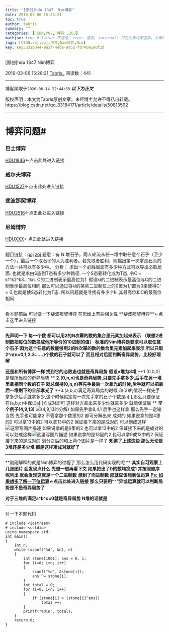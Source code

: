 ```yaml
---
title: "[原创]hdu 1847  Nim博弈"
date: 2016-03-06 15:28:21
toc: true
author: tabris
summary: ""
categories: [CSDN,POJ, 博弈 ,ZOJ]
mathjax: true # false: 不渲染, true: 渲染, internal: 只在文章内部渲染，文章列表中不渲染
tags: [CSDN,zoj,poj,博弈,Nim博弈,Nim]
key: key5331b044-9a1f-4ebe-a952-fd740a1e0f2d
---
```


[原创]hdu 1847  Nim博弈

2016-03-06 15:28:21  [Tabris_](https://me.csdn.net/qq_33184171) 阅读数：441

---

博客爬取于`2020-06-14 22:44:58`
***以下为正文***

版权声明：本文为Tabris原创文章，未经博主允许不得私自转载。
https://blog.csdn.net/qq_33184171/article/details/50813592

<!-- more -->

---


# 博弈问题#

### 巴士博弈
[HDU1846](http://blog.csdn.net/qq_33184171/article/details/50790076)<-点击此处进入链接
### 威尔夫博弈
[HDU1527](http://blog.csdn.net/qq_33184171/article/details/50790140)<-点击此处进入链接
### 斐波那契博弈
[HDU2516](http://acm.hdu.edu.cn/showproblem.php?pid=2516)<-点击此处进入链接
### 尼姆博弈
 [HDUXXX](http://blog.csdn.net/qq_33184171/article/details/50813592)<-点击此处进入链接
 
--------------

题目链接：[poj](http://poj.org/problem?id=2975)  [zoj](http://acm.zju.edu.cn/onlinejudge/showProblem.do?problemCode=3067)
题意：有 N 堆石子，两人轮流从任一堆中取任意个石子（至少一个），最后一个取石子的人为胜利者。若先取者胜利，则输出第一次拿走石头的方法一共可以有多少种。
分析：
求出一个必胜局面有多少种方式可以导出必败局面.
也就是求由S态到T态有多少种路径.
一个S态要转化成为T态,
令C = k1^k2^k3...^kn.
C的二进制表示最高位为1.
假设ki的二进制表示最高位与C的二进制表示最高位相同,那么可以通过将ki的某些二进制位上的0置为1,1置为0来使得C' = 0,也就是使S态转化为T态.
所以问题就是寻找有多少个ki,其最高位和C的最高位相同.

--------------
看本题前后 可以做一下斐波那契博弈  在思维上有些相关性 
**[斐波那契博弈**](http://blog.csdn.net/qq_33184171/article/details/50813093)<-点击这里进入链接

------------------------------
**先声明一下 每一个数 都可以用2的N次幂的数的集合里元素加起来表示 （联想2进制数把每位的数换成他所等价的10进制的值）**
**标准的Nim博弈是要求可以取任意个石子 因为这个任意的数能够用2的N次幂的数的集合里元素加起来表示 所以只取2^n(n=0,1,2.3……)个数的石子就可以了**
**而且相对后面判断奇异局势，比较好理解**

**还是和所有博弈一样 找到它的必败态也就是奇异局势**
**假设n堆为3堆**
**1.(0,0,0)是理所当然的奇异局势 **
**2.(0,n,n)也是奇异局势,只要先手拿多少,后手在另一堆里拿相同个数的石子 就总保持(0,n,n)等先手最后一次拿光的时候,后手就可以把最后一堆剩下的全部拿光了**
**3.(a,b,c)满足奇异局势的时候,和(2)的情况一样先手拿多少后手就拿多少,这个时候假定每一次先手拿的石子个数是a[i],那么只要保证在(a,b,c)中保证a[i]均成对即可 这样对方拿出来多少你就拿多少 就能保证赢  **
**举个例子(4,9,13)**
![(4,9,13的分解)](http://img.blog.csdn.net/20160306144936313)
如果先手拿8,4,1 后手也这样拿  那么先手一定输
当然 先手也可能拿2 不管拿那个数里的2 都可分解出来 成对的
如果说拿的是4里的2 可以拿13中的2 可以拿13中的2 保证接下来的是成对的
可以划成这样![这里写图片描述](http://img.blog.csdn.net/20160306145853098)
如果说拿的是9里的2 也可以拿13中的2 保证接下来的是成对的
可以划成这样![这里写图片描述](http://img.blog.csdn.net/20160306150038208)
如果说拿的是13里的2 也可以拿9或13中的2 保证接下来的是成对的
划分之后的和上两个图片是一样了 
**知道了上述这些 那么无论是3堆还是多少堆  都是这样凑成对就好了**

---------
**刚刚解释的就是Nim博弈的过程了  那么怎么用代码实现的呢 **
**其实自习观察上几张图片  会发现点什么  先想一想再看下文**
**如果把出了0的数均换成1 并按照顺序呢列出       就会发现这就是一个二进制数**
**想到了而进制数 那就应该想到位运算**
**[Ps: 如果想多了解一下位运算](http://blog.csdn.net/qq_33184171/article/details/50813606)<-点击此处进入链接**
**那么只要用“^”异或运算就可以判断局势是不是奇异局势了**

**对于三堆的满足a^b^c=0就是奇异局势**
**N堆的话就是**


-----------------
付一下本题代码
```
# include <iostream>  
# include <cstdio>  
using namespace std;  
int main()  
{  
    int n;  
    while (scanf("%d", &n), n)  
    {  
        int stone[1001], ans = 0, i;  
        for (i=0; i<n; i++)  
        {  
            scanf("%d", &stone[i]);  
            ans ^= stone[i];  
        }  
        int total = 0;  
        for (i=0; i<n; i++)  
        {  
            if (stone[i] > (stone[i]^ans))  
                total ++;  
        }  
        printf("%d\n", total);  
    }  
    return 0;  
}  
```
